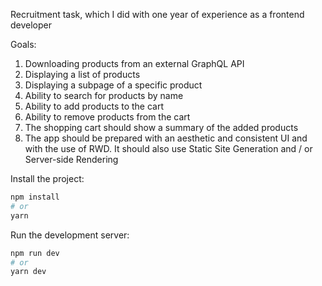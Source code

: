 Recruitment task, which I did with one year of experience as a frontend developer

Goals:
1. Downloading products from an external GraphQL API
2. Displaying a list of products
3. Displaying a subpage of a specific product
4. Ability to search for products by name
5. Ability to add products to the cart
6. Ability to remove products from the cart
7. The shopping cart should show a summary of the added products
8. The app should be prepared with an aesthetic and consistent UI and with the use of RWD. It should also use Static Site Generation and / or Server-side Rendering


Install the project:

```bash
npm install
# or
yarn
```

Run the development server:

```bash
npm run dev
# or
yarn dev
```
